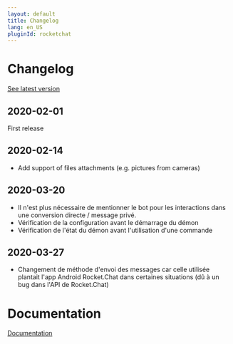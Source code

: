 ```yaml
---
layout: default
title: Changelog
lang: en_US
pluginId: rocketchat
---
```


# Changelog

[See latest version](#tocAnchor-1-1-4)

## 2020-02-01

First release

## 2020-02-14

- Add support of files attachments (e.g. pictures from cameras)

## 2020-03-20

- Il n'est plus nécessaire de mentionner le bot pour les interactions dans une conversion directe / message privé.
- Vérification de la configuration avant le démarrage du démon
- Vérification de l'état du démon avant l'utilisation d'une commande

## 2020-03-27

- Changement de méthode d'envoi des messages car celle utilisée plantait l'app Android Rocket.Chat dans certaines situations (dû à un bug dans l'API de Rocket.Chat)

# Documentation

[Documentation]({{site.baseurl}}/)
